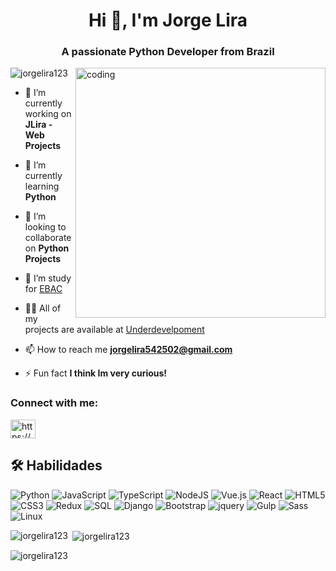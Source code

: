 <h1 align="center">Hi 👋, I'm Jorge Lira</h1>
<h3 align="center">A passionate Python Developer from Brazil</h3>
<img align='right' alt='coding' src="https://media.tenor.com/NOYF3f82b_gAAAAC/programmer.gif" width="400"/>
<p align="left"> <img src="https://komarev.com/ghpvc/?username=jorgelira123&label=Profile%20views&color=0e75b6&style=flat" alt="jorgelira123" /> </p>

- 🔭 I’m currently working on **JLira - Web Projects**

- 🌱 I’m currently learning **Python**

- 👯 I’m looking to collaborate on **Python Projects**

- 🤝 I’m study for [EBAC](https://ebaconline.com.br/full-stack-python)

- 👨‍💻 All of my projects are available at [Underdevelpoment](Underdevelpoment)

- 📫 How to reach me **jorgelira542502@gmail.com**

- ⚡ Fun fact **I think Im very curious!**

<h3 align="left">Connect with me:</h3>
<p align="left">
<a href="https://linkedin.com/in/https://www.linkedin.com/in/jorge-lira-9a5954b4/" target="blank"><img align="center" src="https://raw.githubusercontent.com/rahuldkjain/github-profile-readme-generator/master/src/images/icons/Social/linked-in-alt.svg" alt="https://www.linkedin.com/in/jorge-lira-9a5954b4/" height="30" width="40" /></a>
</p>

## 🛠 Habilidades
![Python](https://img.shields.io/badge/Python-3776AB?style=for-the-badge&logo=python&logoColor=white)
![JavaScript](https://img.shields.io/badge/JavaScript-F7DF1E?style=for-the-badge&logo=javascript&logoColor=black)
![TypeScript](https://img.shields.io/badge/typescript-%23007ACC.svg?style=for-the-badge&logo=typescript&logoColor=white)
![NodeJS](https://img.shields.io/badge/node.js-6DA55F?style=for-the-badge&logo=node.js&logoColor=white)
![Vue.js](https://img.shields.io/badge/vuejs-%2335495e.svg?style=for-the-badge&logo=vuedotjs&logoColor=%234FC08D)
![React](https://img.shields.io/badge/React-20232A?style=for-the-badge&logo=react&logoColor=61DAFB)
![HTML5](https://img.shields.io/badge/HTML-239120?style=for-the-badge&logo=html5&logoColor=white)
![CSS3](https://img.shields.io/badge/CSS3-1572B6?style=for-the-badge&logo=css3&logoColor=white)
![Redux](https://img.shields.io/badge/redux-%23593d88.svg?style=for-the-badge&logo=redux&logoColor=white)
![SQL](https://img.shields.io/badge/Microsoft_SQL_Server-CC2927?style=for-the-badge&logo=microsoft-sql-server&logoColor=white)
![Django](https://img.shields.io/badge/Django-092E20?style=for-the-badge&logo=django&logoColor=white)
![Bootstrap](https://img.shields.io/badge/Bootstrap-563D7C?style=for-the-badge&logo=bootstrap&logoColor=white)
![jquery](https://img.shields.io/badge/jQuery-0769AD?style=for-the-badge&logo=jquery&logoColor=white)
![Gulp](https://img.shields.io/badge/GULP-%23CF4647.svg?style=for-the-badge&logo=gulp&logoColor=white)
![Sass](https://img.shields.io/badge/Sass-CC6699?style=for-the-badge&logo=sass&logoColor=white)
![Linux](https://img.shields.io/badge/Linux-FCC624?style=for-the-badge&logo=linux&logoColor=black)

<p><img align="left" src="https://github-readme-stats.vercel.app/api/top-langs?username=jorgelira123&show_icons=true&locale=en&layout=compact" alt="jorgelira123" /></p>

<p>&nbsp;<img align="center" src="https://github-readme-stats.vercel.app/api?username=jorgelira123&show_icons=true&locale=en" alt="jorgelira123" /></p>

<p><img align="center" src="https://github-readme-streak-stats.herokuapp.com/?user=jorgelira123&" alt="jorgelira123" /></p>
